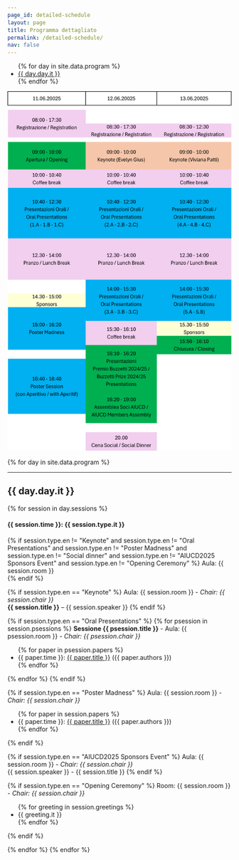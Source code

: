 ```yaml
---
page_id: detailed-schedule
layout: page
title: Programma dettagliato
permalink: /detailed-schedule/
nav: false
---
```



<nav aria-label="Program Navigation">
  <ul>
  {% for day in site.data.program %}
    <li><a href="#{{ day.day.it | slugify }}">{{ day.day.it }}</a></li>
  {% endfor %}
  </ul>
</nav>

<a href="/assets/img/programme-overview.png" data-lightbox="programme-overview.png" data-title="Overview del Programma">
  <img src="/assets/img/programme-overview.png" alt="Miniatura dell'Overview del Programma" class="gallery-thumbnail">
</a>

{% for day in site.data.program %}
  <br/>
  <hr/>
  <h2 id="{{ day.day.it | slugify }}">{{ day.day.it }}</h2>  
{% for session in day.sessions %}
  <h4>{{ session.time }}: {{ session.type.it }}</h4>


{% if session.type.en != "Keynote" and session.type.en != "Oral Presentations" and session.type.en != "Poster Madness" and session.type.en != "Social dinner"  and session.type.en != "AIUCD2025 Sponsors Event" and session.type.en != "Opening Ceremony" %}
  Aula: {{ session.room }}<br/>
{% endif %}

{% if session.type.en == "Keynote" %}
  Aula: {{ session.room }} - <em>Chair: {{ session.chair }}</em><br/>
  <strong>{{ session.title }}</strong> – {{ session.speaker }}
{% endif %}


{% if session.type.en == "Oral Presentations" %}
{% for psession in session.psessions %}
<strong>Sessione {{ psession.title }}</strong> - Aula: {{ psession.room }} - <em>Chair: {{ psession.chair }}</em>
  <ul>
  {% for paper in psession.papers %}
    <li>{{ paper.time }}: <a href="{{ paper.pdf }}">{{ paper.title }}</a> ({{ paper.authors }}) </li>
  {% endfor %}
  </ul>
{% endfor %}
{% endif %}


{% if session.type.en == "Poster Madness" %}
  Aula: {{ session.room }} - <em>Chair: {{ session.chair }}</em><br/>
  <ul>
  {% for paper in session.papers %}
    <li>{{ paper.time }}: <a href="{{ paper.pdf }}">{{ paper.title }}</a> ({{ paper.authors }}) </li>
  {% endfor %}
  </ul>
{% endif %}

{% if session.type.en == "AIUCD2025 Sponsors Event" %}
  Aula: {{ session.room }} - <em>Chair: {{ session.chair }}</em><br/>
  {{ session.speaker }} - {{ session.title }} 
{% endif %}

{% if session.type.en == "Opening Ceremony" %}
  Room: {{ session.room }} - <em>Chair: {{ session.chair }}</em><br/>
  <ul>
  {% for greeting in session.greetings %}
    <li>{{ greeting.it }}</li>
  {% endfor %}
  </ul>
{% endif %}

{% endfor %}
{% endfor %}